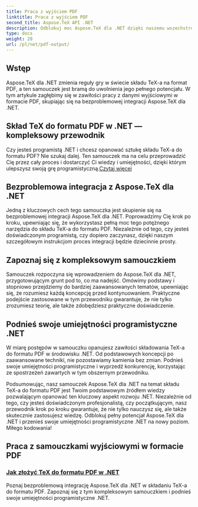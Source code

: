 ```yaml
---
title: Praca z wyjściem PDF
linktitle: Praca z wyjściem PDF
second_title: Aspose.TeX API .NET
description: Odblokuj moc Aspose.TeX dla .NET dzięki naszemu wszechstronnemu samouczkowi na temat składu TeX-a do formatu PDF. Podnieś swoje umiejętności programistyczne .NET dzięki płynnej integracji.
type: docs
weight: 28
url: /pl/net/pdf-output/
---
```

## Wstęp

Aspose.TeX dla .NET zmienia reguły gry w świecie składu TeX-a na format PDF, a ten samouczek jest bramą do uwolnienia jego pełnego potencjału. W tym artykule zagłębimy się w zawiłości pracy z danymi wyjściowymi w formacie PDF, skupiając się na bezproblemowej integracji Aspose.TeX dla .NET.

## Skład TeX do formatu PDF w .NET — kompleksowy przewodnik

Czy jesteś programistą .NET i chcesz opanować sztukę składu TeX-a do formatu PDF? Nie szukaj dalej. Ten samouczek ma na celu przeprowadzić Cię przez cały proces i dostarczyć Ci wiedzy i umiejętności, dzięki którym ulepszysz swoją grę programistyczną.[Czytaj więcej](./typeset-tex-to-pdf/)

## Bezproblemowa integracja z Aspose.TeX dla .NET

Jedną z kluczowych cech tego samouczka jest skupienie się na bezproblemowej integracji Aspose.TeX dla .NET. Poprowadzimy Cię krok po kroku, upewniając się, że wykorzystasz pełną moc tego potężnego narzędzia do składu TeX-a do formatu PDF. Niezależnie od tego, czy jesteś doświadczonym programistą, czy dopiero zaczynasz, dzięki naszym szczegółowym instrukcjom proces integracji będzie dziecinnie prosty.

## Zapoznaj się z kompleksowym samouczkiem

Samouczek rozpoczyna się wprowadzeniem do Aspose.TeX dla .NET, przygotowującym grunt pod to, co ma nadejść. Omówimy podstawy i stopniowo przejdziemy do bardziej zaawansowanych tematów, upewniając się, że rozumiesz każdą koncepcję przed kontynuowaniem. Praktyczne podejście zastosowane w tym przewodniku gwarantuje, że nie tylko zrozumiesz teorię, ale także zdobędziesz praktyczne doświadczenie.

## Podnieś swoje umiejętności programistyczne .NET

W miarę postępów w samouczku opanujesz zawiłości składowania TeX-a do formatu PDF w środowisku .NET. Od podstawowych koncepcji po zaawansowane techniki, nie pozostawiamy kamienia bez zmian. Podnieś swoje umiejętności programistyczne i wyprzedź konkurencję, korzystając ze spostrzeżeń zawartych w tym obszernym przewodniku.

Podsumowując, nasz samouczek Aspose.TeX dla .NET na temat składu TeX-a do formatu PDF jest Twoim podstawowym źródłem wiedzy pozwalającym opanować ten kluczowy aspekt rozwoju .NET. Niezależnie od tego, czy jesteś doświadczonym profesjonalistą, czy początkującym, nasz przewodnik krok po kroku gwarantuje, że nie tylko nauczysz się, ale także skutecznie zastosujesz wiedzę. Odblokuj pełny potencjał Aspose.TeX dla .NET i przenieś swoje umiejętności programistyczne .NET na nowy poziom. Miłego kodowania!
## Praca z samouczkami wyjściowymi w formacie PDF
### [Jak złożyć TeX do formatu PDF w .NET](./typeset-tex-to-pdf/)
Poznaj bezproblemową integrację Aspose.TeX dla .NET w składaniu TeX-a do formatu PDF. Zapoznaj się z tym kompleksowym samouczkiem i podnieś swoje umiejętności programistyczne .NET.